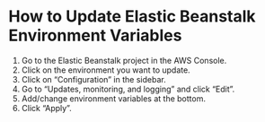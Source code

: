 # How to Update Elastic Beanstalk Environment Variables

1. Go to the Elastic Beanstalk project in the AWS Console.
2. Click on the environment you want to update.
3. Click on “Configuration” in the sidebar.
4. Go to “Updates, monitoring, and logging” and click “Edit”.
5. Add/change environment variables at the bottom.
6. Click “Apply”.